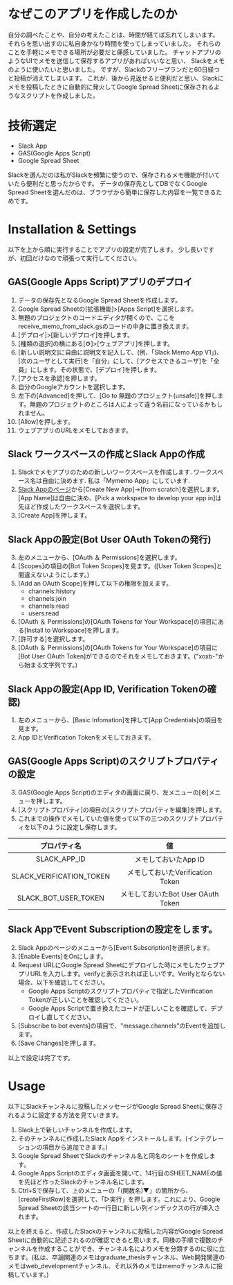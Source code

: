 # なぜこのアプリを作成したのか
自分の調べたことや、自分の考えたことは、時間が経てば忘れてしまいます。
それらを思い出すのに私自身かなり時間を使ってしまっていました。
それらのことを手軽にメモできる場所が必要だと痛感していました。
チャットアプリのようなUIでメモを送信して保存するアプリがあればいいなと思い、
Slackをメモのように使いたいと思いました。
ですが、Slackのフリープランだと60日経つと投稿が消えてしまいます。
これが、後から見返せると便利だと思い、Slackにメモを投稿したときに自動的に発火してGoogle Spread Sheetに保存されるようなスクリプトを作成しました。

# 技術選定
- Slack App
- GAS(Google Apps Script)
- Google Spread Sheet 

Slackを選んだのは私がSlackを頻繁に使うので、保存されるメモ機能が付いていたら便利だと思ったからです。
データの保存先としてDBでなくGoogle Spread Sheetを選んだのは、ブラウザから簡単に保存した内容を一覧できるためです。

# Installation & Settings
以下を上から順に実行することでアプリの設定が完了します。
少し長いですが、初回だけなので頑張って実行してください。

## GAS(Google Apps Script)アプリのデプロイ
 
1. データの保存先となるGoogle Spread Sheetを作成します。
1. Google Spread Sheetの[拡張機能]>[Apps Script]を選択します。
1. 無題のプロジェクトのコードエディタが開くので、ここをreceive\_memo\_from\_slack.gsのコードの中身に置き換えます。
1. [デプロイ]>[新しいデプロイ]を押します。
1. [種類の選択]の横にある[⚙️]>[ウェブアプリ]を押します。
1. [新しい説明文]に自由に説明文を記入して、(例、「Slack Memo App V1」)、[次のユーザとして実行]を「自分」にして、[アクセスできるユーザ]を「全員」にします。その状態で、[デプロイ]を押します。
1. [アクセスを承認]を押します。
1. 自分のGoogleアカウントを選択します。
1. 左下の[Advanced]を押して、[Go to 無題のプロジェクト(unsafe)]を押します。無題のプロジェクトのところは人によって違う名前になっているかもしれません。
1. [Allow]を押します。
1. ウェブアプリのURLをメモしておきます。

## Slack ワークスペースの作成とSlack Appの作成

1. Slackでメモアプリのための新しいワークスペースを作成します. ワークスペース名は自由に決めます. 私は「Mymemo App」にしています.
1. [Slack Appのページ](https://api.slack.com/apps)から[Create New App]->[from scratch]を選択します。[App Name]は自由に決め、[Pick a workspace to develop your app in]は先ほど作成したワークスペースを選択します。
1. [Create App]を押します。


## Slack Appの設定(Bot User OAuth Tokenの発行)

3. 左のメニューから、[OAuth ＆ Permissions]を選択します。
4. [Scopes]の項目の[Bot Token Scopes]を見ます。([User Token Scopes]と間違えないようにします。)
5. [Add an OAuth Scope]を押して以下の権限を加えます。
	- channels:history
	- channels:join
	- channels:read
	- users:read
1. [OAuth ＆ Permissions]の[OAuth Tokens for Your Workspace]の項目にある[Install to Workspace]を押します。
1. [許可する]を選択します。
1.  [OAuth ＆ Permissions]の[OAuth Tokens for Your Workspace]の項目に[Bot User OAuth Token]ができるのでそれをメモしておきます。("xoxb-"から始まる文字列です。)

## Slack Appの設定(App ID, Verification Tokenの確認)

1. 左のメニューから、[Basic Infomation]を押して[App Credentials]の項目を見ます。
2. App IDとVerification Tokenをメモしておきます。

## GAS(Google Apps Script)のスクリプトプロパティの設定

3. GAS(Google Apps Script)のエディタの画面に戻り、左メニューの[⚙️]メニューを押します。
4. [スクリプトプロパティ]の項目の[スクリプトプロパティを編集]を押します。
5. これまでの操作でメモしていた値を使って以下の三つのスクリプトプロパティを以下のように設定し保存します。

| プロパティ名                                  | 値                                                     |
| :--------------------------------------------: | :------------------------------------------------: |
| SLACK\_APP\_ID                          | メモしておいたApp ID                         |
| SLACK\_VERIFICATION\_TOKEN   | メモしておいたVerification Token        |
| SLACK\_BOT\_USER\_TOKEN      | メモしておいたBot User OAuth Token |

## Slack AppでEvent Subscriptionの設定をします。
2. Slack Appのページのメニューから[Event Subscription]を選択します。
3. [Enable Events]をOnにします。
4. Request URLにGoogle Spread Sheetにデプロイした時にメモしたウェブアプリURLを入力します。verifyと表示されれば正しいです。Verifyとならない場合、以下を確認してください。
	- Google Apps Scriptのスクリプトプロパティで指定したVerification Tokenが正しいことを確認してください。
	- Google Apps Scriptで置き換えたコードが正しいことを確認して、デプロイし直してください。
5. [Subscribe to bot events]の項目で、"message.channels"のEventを追加します。
6. [Save Changes]を押します。

以上で設定は完了です。

# Usage
以下にSlackチャンネルに投稿したメッセージがGoogle Spread Sheetに保存されるように設定する方法を見ていきます。

1. Slack上で新しいチャンネルを作成します。
2. そのチャンネルに作成したSlack Appをインストールします。(インテグレーションの項目から追加できます。)
3. Google Spread SheetでSlackのチャンネル名と同名のシートを作成します。
4. Google Apps Scriptのエディタ画面を開いて、14行目のSHEET_NAMEの値を先ほど作ったSlackのチャンネル名にします。
5. Ctrl+Sで保存して、上のメニューの「(関数名)▼」の箇所から、[createFirstRow]を選択して、「▷実行」を押します。これにより、Google Spread Sheetの該当シートの一行目に新しい列インデックスの行が挿入されます。

以上を終えると、作成したSlackのチャンネルに投稿した内容がGoogle Spread Sheetに自動的に記述されるのが確認できると思います。同様の手順で複数のチャンネルを作成することができ、チャンネル名によりメモを分類するのに役に立ちます。(私は、卒論関連のメモはgraduate\_thesisチャンネル、Web開発関連のメモはweb\_developmentチャンネル、それ以外のメモはmemoチャンネルに投稿しています。)



